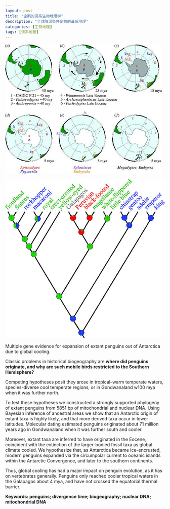 ```yaml
---
layout: post
title: "企鹅的谱系生物地理学"
description: "全球降温条件企鹅的谱系地理"
categories: [生物地理]
tags: [谱系地理]
---
```


![谱系地理1](/images/2009/3/35.jpg)

![谱系地理1](/images/2009/3/33.jpg)

Multiple gene evidence for expansion of extant penguins out of Antarctica due to global cooling.

Classic problems in historical biogeography are **where did penguins originate, and why are such mobile birds restricted to the Southern Hemisphere?** 

Competing hypotheses posit they arose in tropical–warm temperate waters, species-diverse cool temperate regions, or in Gondwanaland w100 mya when it was further north.

To test these hypotheses we constructed a strongly supported phylogeny of extant penguins from 5851 bp of mitochondrial and nuclear DNA. Using Bayesian inference of ancestral areas we show that an Antarctic origin of extant taxa is highly likely, and that more derived taxa occur in lower latitudes. Molecular dating estimated penguins originated about 71 million years ago in Gondwanaland when it was further south and cooler.

Moreover, extant taxa are inferred to have originated in the Eocene, coincident with the extinction of the larger-bodied fossil taxa as global climate cooled. We hypothesize that, as Antarctica became ice-encrusted, modern penguins expanded via the circumpolar current to oceanic islands within the Antarctic Convergence, and later to the southern continents.

Thus, global cooling has had a major impact on penguin evolution, as it has on vertebrates generally. Penguins only reached cooler tropical waters in the Galapagos about 4 mya, and have not crossed the equatorial thermal barrier.

__Keywords: penguins; divergence time; biogeography; nuclear DNA; mitochondrial DNA__

